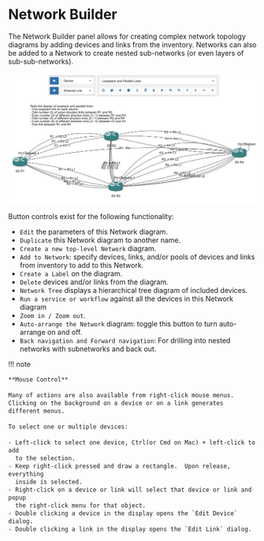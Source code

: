 
# Network Builder

The Network Builder panel allows for creating complex network topology diagrams
by adding devices and links from the inventory. Networks can also be added to a
Network to create nested sub-networks (or even layers of sub-sub-networks).

![Network Builder](../_static/visualization/network_builder.png)

Button controls exist for the following functionality:

- `Edit` the parameters of this Network diagram.
- `Duplicate` this Network diagram to another name.
- `Create a new top-level Network` diagram.
- `Add to Network`: specify devices, links, and/or pools of devices and links
  from inventory to add to this Network.
- `Create a Label` on the diagram.
- `Delete` devices and/or links from the diagram.
- `Network Tree` displays a hierarchical tree diagram of included devices.
- `Run a service or workflow` against all the devices in this Network diagram
- `Zoom in / Zoom out`.
- `Auto-arrange the Network` diagram: toggle this button to turn auto-arrange
  on and off.
- `Back navigation and Forward navigation`: For drilling into nested networks
  with subnetworks and back out.

!!! note

    **Mouse Control**
    
    Many of actions are also available from right-click mouse menus.
    Clicking on the background on a device or on a link generates
    different menus.
    
    To select one or multiple devices:
    
    - Left-click to select one device, Ctrl(or Cmd on Mac) + left-click to add
      to the selection.
    - Keep right-click pressed and draw a rectangle.  Upon release, everything
      inside is selected.
    - Right-click on a device or link will select that device or link and popup
      the right-click menu for that object.
    - Double clicking a device in the display opens the `Edit Device` dialog.
    - Double clicking a link in the display opens the `Edit Link` dialog.  

